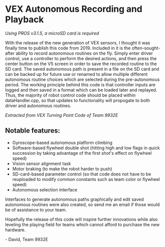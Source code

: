 # VEX Autonomous Recording and Playback
 *Using PROS v3.1.5, a microSD card is required*
 
 With the release of the new generation of VEX sensors, I thought it was finally time to publish this code from 2019. Included in it is the often-sought-after ability to record autonomous routines on the fly. Simply enter driver control, use a controller to perform the desired actions, and then press the center button on the V5 screen in order to save the recorded routine to the SD card. The saved autonomous path is present in a file on the SD card and can be backed up for future use or renamed to allow multiple different autonomous routine choices which are selected during the pre-autonomous period. The working principle behind this code is that controller inputs are logged and then saved in a format which can be loaded later and replayed. Thus, the majority of robot control code should be placed within dataHandler.cpp, so that updates to functionality will propogate to both driver and autonomous routines.

_Extracted from VEX Turning Point Code of Team 9932E_

## Notable features:
- Gyroscope-based autonomous platform climbing
- Software-based flywheel double shot (hitting high and low flags in quick succession by taking advantage of the first shot's effect on flywheel speed)
- Vision sensor alignment task
- Motor braking (to make the robot harder to push)
- SD-card-based parameter control (so that code does not have to be reuploaded to modify common constants such as team color or flywheel speed)
- Autonomous selection interface

Interfaces to generate autonomous paths graphically and edit saved autonomous routines were also created, so send me an email if those would be of assistance to your team.

Hopefully the release of this code will inspire further innovations while also leveling the playing field for teams which cannot afford to purchase the new hardware.

\- David, Team 9932E
